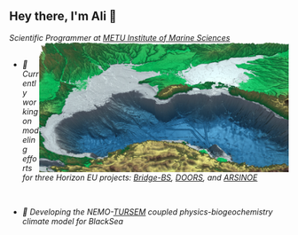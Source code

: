 ## Hey there, I'm Ali 👋

<p><em>Scientific Programmer at <a href='https://ims.metu.edu.tr/'>METU Institute of Marine Sciences</a>
 <img align='right' src="./blacksea.png" width="450">
 </br>
 </br>
 
- 🔭 Currently working on modeling efforts for three Horizon EU projects: <a href='https://bridgeblacksea.org'>Bridge-BS</a>, <a href='https://www.doorsblacksea.eu/DOORS'>DOORS</a>, and <a href='https://arsinoe-project.eu/'>ARSINOE</a>  
 </br> 
 
- 🚀 Developing the NEMO-<a href='https://github.com/alioacar/TURSEM'>TURSEM</a> coupled physics-biogeochemistry climate model for BlackSea</em></p>
